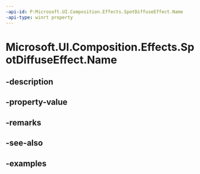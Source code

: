 ```yaml
---
-api-id: P:Microsoft.UI.Composition.Effects.SpotDiffuseEffect.Name
-api-type: winrt property
---
```


<!-- Property syntax.
public string Name { get;  set; }
-->

# Microsoft.UI.Composition.Effects.SpotDiffuseEffect.Name

## -description

## -property-value

## -remarks

## -see-also

## -examples

